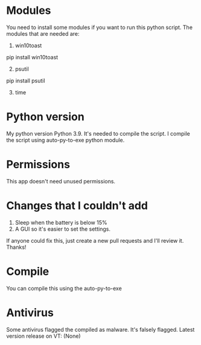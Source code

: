 # Modules
You need to install some modules if you want to run this python script. The modules that are needed are:
1. win10toast
 
pip install win10toast

2. psutil

pip install psutil

3. time

# Python version
My python version Python 3.9. It's needed to compile the script. I compile the script using auto-py-to-exe python module.
# Permissions
This app doesn't need unused permissions.
# Changes that I couldn't add
1. Sleep when the battery is below 15%
2. A GUI so it's easier to set the settings.

If anyone could fix this, just create a new pull requests and I'll review it. Thanks!
# Compile
You can compile this using the auto-py-to-exe

# Antivirus
Some antivirus flagged the compiled as malware. It's falsely flagged.
Latest version release on VT: (None)
